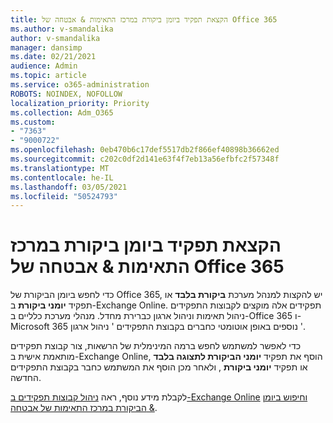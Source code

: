 ```yaml
---
title: הקצאת תפקיד ביומן ביקורת במרכז התאימות & אבטחה של Office 365
ms.author: v-smandalika
author: v-smandalika
manager: dansimp
ms.date: 02/21/2021
audience: Admin
ms.topic: article
ms.service: o365-administration
ROBOTS: NOINDEX, NOFOLLOW
localization_priority: Priority
ms.collection: Adm_O365
ms.custom:
- "7363"
- "9000722"
ms.openlocfilehash: 0eb470b6c17def5517db2f866ef40898b36662ed
ms.sourcegitcommit: c202c0df2d141e63f4f7eb13a56efbfc2f57348f
ms.translationtype: MT
ms.contentlocale: he-IL
ms.lasthandoff: 03/05/2021
ms.locfileid: "50524793"
---
```

# <a name="assign-an-audit-log-role-in-the-office-365-security--compliance-center"></a>הקצאת תפקיד ביומן ביקורת במרכז התאימות & אבטחה של Office 365

כדי לחפש ביומן הביקורת של Office 365, יש להקצות למנהל מערכת **ביקורת בלבד** או תפקיד **יומני ביקורת** ב-Exchange Online. תפקידים אלה מוקצים לקבוצות התפקידים ניהול תאימות וניהול ארגון כברירת מחדל. מנהלי מערכת כלליים ב-Office 365 ו-Microsoft 365 נוספים באופן אוטומטי כחברים בקבוצת התפקידים ' ניהול ארגון '.

כדי לאפשר למשתמש לחפש ברמה המינימלית של הרשאות, צור קבוצת תפקידים מותאמת אישית ב-Exchange Online, הוסף את תפקיד **יומני הביקורת לתצוגה בלבד** או תפקיד **יומני ביקורת** , ולאחר מכן הוסף את המשתמש כחבר בקבוצת התפקידים החדשה.

לקבלת מידע נוסף, ראה [ניהול קבוצות תפקידים ב-Exchange Online](https://docs.microsoft.com/Exchange/permissions-exo/role-groups) [וחיפוש ביומן הביקורת במרכז התאימות של אבטחה &](https://docs.microsoft.com/microsoft-365/compliance/search-the-audit-log-in-security-and-compliance).